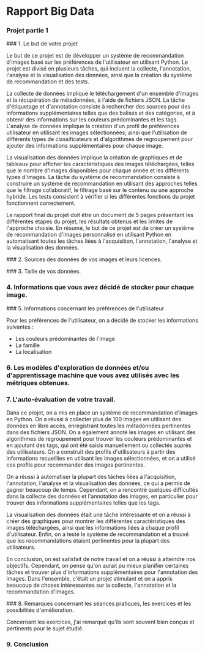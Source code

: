 # Rapport Big Data 

### Projet partie 1

### 1. Le but de votre projet 

Le but de ce projet est de développer un système de recommandation d'images basé sur les préférences de l'utilisateur en utilisant Python. Le projet est divisé en plusieurs tâches, qui incluent la collecte, l'annotation, l'analyse et la visualisation des données, ainsi que la création du système de recommandation et des tests. 

La collecte de données implique le téléchargement d'un ensemble d'images et la récupération de métadonnées, à l'aide de fichiers JSON. La tâche d'étiquetage et d'annotation consiste à rechercher des sources pour des informations supplémentaires telles que des balises et des catégories, et à obtenir des informations sur les couleurs prédominantes et les tags. L'analyse de données implique la création d'un profil de préférences utilisateur en utilisant les images sélectionnées, ainsi que l'utilisation de différents types de classificateurs et d'algorithmes de regroupement pour ajouter des informations supplémentaires pour chaque image. 

La visualisation des données implique la création de graphiques et de tableaux pour afficher les caractéristiques des images téléchargées, telles que le nombre d'images disponibles pour chaque année et les différents types d'images. La tâche du système de recommandation consiste à construire un système de recommandation en utilisant des approches telles que le filtrage collaboratif, le filtrage basé sur le contenu ou une approche hybride. Les tests consistent à vérifier si les différentes fonctions du projet fonctionnent correctement. 

Le rapport final du projet doit être un document de 5 pages présentant les différentes étapes du projet, les résultats obtenus et les limites de l'approche choisie. En résumé, le but de ce projet est de créer un système de recommandation d'images personnalisé en utilisant Python en automatisant toutes les tâches liées à l'acquisition, l'annotation, l'analyse et la visualisation des données. 

 

### 2. Sources des données de vos images et leurs licences. 

### 3. Taille de vos données. 

### 4. Informations que vous avez décidé de stocker pour chaque image. 

### 5. Informations concernant les préférences de l'utilisateur 

Pour les préférences de l'utilisateur, on a décidé de stocker les informations suivantes :
- Les couleurs prédominantes de l'image
- La famille
- La localisation

### 6. Les modèles d'exploration de données et/ou d'apprentissage machine que vous avez utilisés avec les métriques obtenues. 

### 7. L'auto-évaluation de votre travail. 

Dans ce projet, on a mis en place un système de recommandation d'images en Python. On a réussi à collecter plus de 100 images en utilisant des données en libre accès, enregistrant toutes les métadonnées pertinentes dans des fichiers JSON. On a également annoté les images en utilisant des algorithmes de regroupement pour trouver les couleurs prédominantes et en ajoutant des tags, qui ont été saisis manuellement ou collectés auprès des utilisateurs. On a construit des profils d'utilisateurs à partir des informations recueillies en utilisant les images sélectionnées, et on a utilisé ces profils pour recommander des images pertinentes. 

On a réussi à automatiser la plupart des tâches liées à l'acquisition, l'annotation, l'analyse et la visualisation des données, ce qui a permis de gagner beaucoup de temps. Cependant, on a rencontré quelques difficultés dans la collecte des données et l'annotation des images, en particulier pour trouver des informations supplémentaires telles que les tags. 

La visualisation des données était une tâche intéressante et on a réussi à créer des graphiques pour montrer les différentes caractéristiques des images téléchargées, ainsi que les informations liées à chaque profil d'utilisateur. Enfin, on a testé le système de recommandation et a trouvé que les recommandations étaient pertinentes pour la plupart des utilisateurs. 

En conclusion, on est satisfait de notre travail et on a réussi à atteindre nos objectifs. Cependant, on pense qu'on aurait pu mieux planifier certaines tâches et trouver plus d'informations supplémentaires pour l'annotation des images. Dans l'ensemble, c'était un projet stimulant et on a appris beaucoup de choses intéressantes sur la collecte, l'annotation et la recommandation d'images. 

 

### 8. Remarques concernant les séances pratiques, les exercices et les possibilités d'amélioration. 

Concernant les exercices, j'ai remarqué qu'ils sont souvent bien conçus et pertinents pour le sujet étudié.

### 9. Conclusion 

 